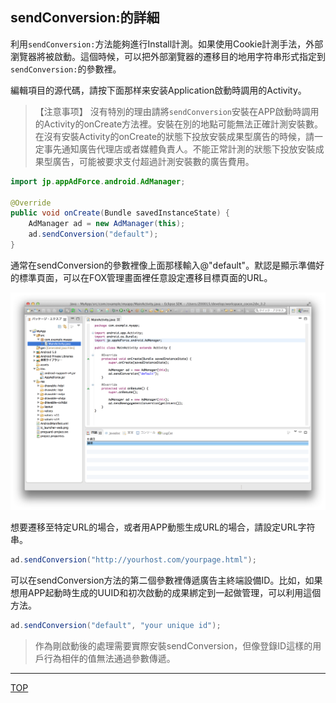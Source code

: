 ## sendConversion:的詳細

利用`sendConversion:`方法能夠進行Install計測。如果使用Cookie計測手法，外部瀏覽器將被啟動。這個時候，可以把外部瀏覽器的遷移目的地用字符串形式指定到`sendConversion:`的參數裡。

編輯項目的源代碼，請按下面那样来安装Application啟動時調用的Activity。

> 【注意事项】
沒有特別的理由請將`sendConversion`安裝在APP啟動時調用的Activity的onCreate方法裡。安裝在別的地點可能無法正確計測安裝數。
在沒有安裝Activity的onCreate的狀態下投放安裝成果型廣告的時候，請一定事先通知廣告代理店或者媒體負責人。不能正常計測的狀態下投放安裝成果型廣告，可能被要求支付超過計測安裝數的廣告費用。


```java
import jp.appAdForce.android.AdManager;

@Override
public void onCreate(Bundle savedInstanceState) {
	AdManager ad = new AdManager(this);
	ad.sendConversion("default");
}
```

通常在sendConversion的參數裡像上面那樣輸入@"default"。默認是顯示準備好的標準頁面，可以在FOX管理畫面裡任意設定遷移目標頁面的URL。

![sendConversion01](./img01.png)

想要遷移至特定URL的場合，或者用APP動態生成URL的場合，請設定URL字符串。

```java
ad.sendConversion("http://yourhost.com/yourpage.html");
```

可以在sendConversion方法的第二個參數裡傳遞廣告主終端設備ID。比如，如果想用APP起動時生成的UUID和初次啟動的成果綁定到一起做管理，可以利用這個方法。

```java
ad.sendConversion("default", "your unique id");
```

> 作為剛啟動後的處理需要實際安裝sendConversion，但像登錄ID這樣的用戶行為相伴的值無法通過參數傳遞。

---
[TOP](/lang/tw/README.md)

